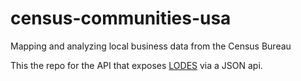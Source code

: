 census-communities-usa
======================

Mapping and analyzing local business data from the Census Bureau

This the repo for the API that exposes [LODES](http://lehd.did.census.gov/onthemap/LODES7/LODESTechDoc7.0.pdf) via a JSON api.